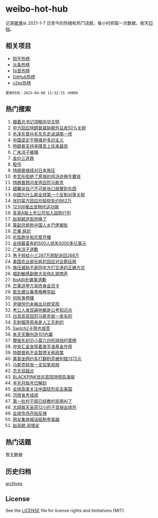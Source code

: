 # weibo-hot-hub

记录[微博](https://www.weibo.com)从 2021-1-7 日至今的热搜和热门话题。每小时抓取一次数据，按天[归档](archives)。

## 相关项目

- [知乎热榜](https://github.com/lonnyzhang423/zhihu-hot-hub)
- [头条热榜](https://github.com/lonnyzhang423/toutiao-hot-hub)
- [抖音热榜](https://github.com/lonnyzhang423/douyin-hot-hub)
- [GitHub热榜](https://github.com/lonnyzhang423/github-hot-hub)
- [v2ex热榜](https://github.com/lonnyzhang423/v2ex-hot-hub)


`更新时间：2025-04-08 11:32:15 +0800`

## 热门搜索

1. [跟着总书记领略中华文明](https://m.weibo.cn/search?containerid=100103type%3D1%26t%3D10%26q%3D%E8%B7%9F%E7%9D%80%E6%80%BB%E4%B9%A6%E8%AE%B0%E9%A2%86%E7%95%A5%E4%B8%AD%E5%8D%8E%E6%96%87%E6%98%8E&stream_entry_id=51&isnewpage=1&extparam=seat%3D1%26pos%3D0%26cate%3D10103%26filter_type%3Drealtimehot%26stream_entry_id%3D51%26c_type%3D51%26q%3D%25E8%25B7%259F%25E7%259D%2580%25E6%2580%25BB%25E4%25B9%25A6%25E8%25AE%25B0%25E9%25A2%2586%25E7%2595%25A5%25E4%25B8%25AD%25E5%258D%258E%25E6%2596%2587%25E6%2598%258E%26dgr%3D0%26display_time%3D1744083133%26pre_seqid%3D17440831333670276448419)
1. [中方回应特朗普威胁额外征收50%关税](https://m.weibo.cn/search?containerid=100103type%3D1%26t%3D10%26q%3D%23%E4%B8%AD%E6%96%B9%E5%9B%9E%E5%BA%94%E7%89%B9%E6%9C%97%E6%99%AE%E5%A8%81%E8%83%81%E9%A2%9D%E5%A4%96%E5%BE%81%E6%94%B650%25%E5%85%B3%E7%A8%8E%23&stream_entry_id=31&isnewpage=1&extparam=seat%3D1%26realpos%3D1%26flag%3D4%26stream_entry_id%3D31%26band_rank%3D1%26cate%3D5001%26pos%3D0%26filter_type%3Drealtimehot%26lcate%3D5001%26c_type%3D31%26q%3D%2523%25E4%25B8%25AD%25E6%2596%25B9%25E5%259B%259E%25E5%25BA%2594%25E7%2589%25B9%25E6%259C%2597%25E6%2599%25AE%25E5%25A8%2581%25E8%2583%2581%25E9%25A2%259D%25E5%25A4%2596%25E5%25BE%2581%25E6%2594%25B650%2525%25E5%2585%25B3%25E7%25A8%258E%2523%26dgr%3D0%26display_time%3D1744083133%26pre_seqid%3D17440831333670276448419)
1. [毛泽东曾孙毛东东走进湖南一师](https://m.weibo.cn/search?containerid=100103type%3D1%26t%3D10%26q%3D%23%E6%AF%9B%E6%B3%BD%E4%B8%9C%E6%9B%BE%E5%AD%99%E6%AF%9B%E4%B8%9C%E4%B8%9C%E8%B5%B0%E8%BF%9B%E6%B9%96%E5%8D%97%E4%B8%80%E5%B8%88%23&stream_entry_id=31&isnewpage=1&extparam=seat%3D1%26realpos%3D2%26flag%3D2%26stream_entry_id%3D31%26band_rank%3D2%26cate%3D5001%26pos%3D1%26filter_type%3Drealtimehot%26lcate%3D5001%26c_type%3D31%26q%3D%2523%25E6%25AF%259B%25E6%25B3%25BD%25E4%25B8%259C%25E6%259B%25BE%25E5%25AD%2599%25E6%25AF%259B%25E4%25B8%259C%25E4%25B8%259C%25E8%25B5%25B0%25E8%25BF%259B%25E6%25B9%2596%25E5%258D%2597%25E4%25B8%2580%25E5%25B8%2588%2523%26dgr%3D0%26display_time%3D1744083133%26pre_seqid%3D17440831333670276448419)
1. [中国坚定不移维护多边主义](https://m.weibo.cn/search?containerid=100103type%3D1%26t%3D10%26q%3D%23%E4%B8%AD%E5%9B%BD%E5%9D%9A%E5%AE%9A%E4%B8%8D%E7%A7%BB%E7%BB%B4%E6%8A%A4%E5%A4%9A%E8%BE%B9%E4%B8%BB%E4%B9%89%23&stream_entry_id=31&isnewpage=1&extparam=seat%3D1%26realpos%3D3%26flag%3D0%26stream_entry_id%3D31%26band_rank%3D3%26cate%3D5001%26pos%3D2%26filter_type%3Drealtimehot%26lcate%3D5001%26c_type%3D31%26q%3D%2523%25E4%25B8%25AD%25E5%259B%25BD%25E5%259D%259A%25E5%25AE%259A%25E4%25B8%258D%25E7%25A7%25BB%25E7%25BB%25B4%25E6%258A%25A4%25E5%25A4%259A%25E8%25BE%25B9%25E4%25B8%25BB%25E4%25B9%2589%2523%26dgr%3D0%26display_time%3D1744083133%26pre_seqid%3D17440831333670276448419)
1. [特朗普支持率降至上任来最低](https://m.weibo.cn/search?containerid=100103type%3D1%26t%3D10%26q%3D%23%E7%89%B9%E6%9C%97%E6%99%AE%E6%94%AF%E6%8C%81%E7%8E%87%E9%99%8D%E8%87%B3%E4%B8%8A%E4%BB%BB%E6%9D%A5%E6%9C%80%E4%BD%8E%23&stream_entry_id=31&isnewpage=1&extparam=seat%3D1%26realpos%3D4%26flag%3D1%26stream_entry_id%3D31%26band_rank%3D4%26cate%3D5001%26pos%3D3%26filter_type%3Drealtimehot%26lcate%3D5001%26c_type%3D31%26q%3D%2523%25E7%2589%25B9%25E6%259C%2597%25E6%2599%25AE%25E6%2594%25AF%25E6%258C%2581%25E7%258E%2587%25E9%2599%258D%25E8%2587%25B3%25E4%25B8%258A%25E4%25BB%25BB%25E6%259D%25A5%25E6%259C%2580%25E4%25BD%258E%2523%26dgr%3D0%26display_time%3D1744083133%26pre_seqid%3D17440831333670276448419)
1. [广末凉子被捕](https://m.weibo.cn/search?containerid=100103type%3D1%26t%3D10%26q%3D%23%E5%B9%BF%E6%9C%AB%E5%87%89%E5%AD%90%E8%A2%AB%E6%8D%95%23&stream_entry_id=31&isnewpage=1&extparam=seat%3D1%26realpos%3D5%26flag%3D2%26stream_entry_id%3D31%26band_rank%3D5%26cate%3D5001%26pos%3D4%26filter_type%3Drealtimehot%26lcate%3D5001%26c_type%3D31%26q%3D%2523%25E5%25B9%25BF%25E6%259C%25AB%25E5%2587%2589%25E5%25AD%2590%25E8%25A2%25AB%25E6%258D%2595%2523%26dgr%3D0%26display_time%3D1744083133%26pre_seqid%3D17440831333670276448419)
1. [金价三连跌](https://m.weibo.cn/search?containerid=100103type%3D1%26t%3D10%26q%3D%23%E9%87%91%E4%BB%B7%E4%B8%89%E8%BF%9E%E8%B7%8C%23&stream_entry_id=31&isnewpage=1&extparam=seat%3D1%26realpos%3D6%26flag%3D2%26stream_entry_id%3D31%26band_rank%3D6%26cate%3D5001%26pos%3D5%26filter_type%3Drealtimehot%26lcate%3D5001%26c_type%3D31%26q%3D%2523%25E9%2587%2591%25E4%25BB%25B7%25E4%25B8%2589%25E8%25BF%259E%25E8%25B7%258C%2523%26dgr%3D0%26display_time%3D1744083133%26pre_seqid%3D17440831333670276448419)
1. [股市](https://m.weibo.cn/search?containerid=100103type%3D1%26t%3D10%26q%3D%E8%82%A1%E5%B8%82&stream_entry_id=31&isnewpage=1&extparam=seat%3D1%26realpos%3D7%26flag%3D16%26stream_entry_id%3D31%26band_rank%3D7%26cate%3D5001%26pos%3D6%26filter_type%3Drealtimehot%26lcate%3D5001%26c_type%3D31%26q%3D%25E8%2582%25A1%25E5%25B8%2582%26dgr%3D0%26display_time%3D1744083133%26pre_seqid%3D17440831333670276448419)
1. [特朗普继续对日本施压](https://m.weibo.cn/search?containerid=100103type%3D1%26t%3D10%26q%3D%23%E7%89%B9%E6%9C%97%E6%99%AE%E7%BB%A7%E7%BB%AD%E5%AF%B9%E6%97%A5%E6%9C%AC%E6%96%BD%E5%8E%8B%23&stream_entry_id=31&isnewpage=1&extparam=seat%3D1%26realpos%3D8%26flag%3D0%26stream_entry_id%3D31%26band_rank%3D8%26cate%3D5001%26pos%3D7%26filter_type%3Drealtimehot%26lcate%3D5001%26c_type%3D31%26q%3D%2523%25E7%2589%25B9%25E6%259C%2597%25E6%2599%25AE%25E7%25BB%25A7%25E7%25BB%25AD%25E5%25AF%25B9%25E6%2597%25A5%25E6%259C%25AC%25E6%2596%25BD%25E5%258E%258B%2523%26dgr%3D0%26display_time%3D1744083133%26pre_seqid%3D17440831333670276448419)
1. [李艺彤拒绝了房琪的鸡汤并伸手要钱](https://m.weibo.cn/search?containerid=100103type%3D1%26t%3D10%26q%3D%E6%9D%8E%E8%89%BA%E5%BD%A4%E6%8B%92%E7%BB%9D%E4%BA%86%E6%88%BF%E7%90%AA%E7%9A%84%E9%B8%A1%E6%B1%A4%E5%B9%B6%E4%BC%B8%E6%89%8B%E8%A6%81%E9%92%B1&stream_entry_id=31&isnewpage=1&extparam=seat%3D1%26realpos%3D9%26flag%3D0%26stream_entry_id%3D31%26band_rank%3D9%26cate%3D5001%26pos%3D8%26filter_type%3Drealtimehot%26lcate%3D5001%26c_type%3D31%26q%3D%25E6%259D%258E%25E8%2589%25BA%25E5%25BD%25A4%25E6%258B%2592%25E7%25BB%259D%25E4%25BA%2586%25E6%2588%25BF%25E7%2590%25AA%25E7%259A%2584%25E9%25B8%25A1%25E6%25B1%25A4%25E5%25B9%25B6%25E4%25BC%25B8%25E6%2589%258B%25E8%25A6%2581%25E9%2592%25B1%26dgr%3D0%26display_time%3D1744083133%26pre_seqid%3D17440831333670276448419)
1. [特朗普顾问发声回怼马斯克](https://m.weibo.cn/search?containerid=100103type%3D1%26t%3D10%26q%3D%23%E7%89%B9%E6%9C%97%E6%99%AE%E9%A1%BE%E9%97%AE%E5%8F%91%E5%A3%B0%E5%9B%9E%E6%80%BC%E9%A9%AC%E6%96%AF%E5%85%8B%23&stream_entry_id=31&isnewpage=1&extparam=seat%3D1%26realpos%3D10%26flag%3D0%26stream_entry_id%3D31%26band_rank%3D10%26cate%3D5001%26pos%3D9%26filter_type%3Drealtimehot%26lcate%3D5001%26c_type%3D31%26q%3D%2523%25E7%2589%25B9%25E6%259C%2597%25E6%2599%25AE%25E9%25A1%25BE%25E9%2597%25AE%25E5%258F%2591%25E5%25A3%25B0%25E5%259B%259E%25E6%2580%25BC%25E9%25A9%25AC%25E6%2596%25AF%25E5%2585%258B%2523%26dgr%3D0%26display_time%3D1744083133%26pre_seqid%3D17440831333670276448419)
1. [甜馨说自己不可能张口就要到东西](https://m.weibo.cn/search?containerid=100103type%3D1%26t%3D10%26q%3D%23%E7%94%9C%E9%A6%A8%E8%AF%B4%E8%87%AA%E5%B7%B1%E4%B8%8D%E5%8F%AF%E8%83%BD%E5%BC%A0%E5%8F%A3%E5%B0%B1%E8%A6%81%E5%88%B0%E4%B8%9C%E8%A5%BF%23&stream_entry_id=31&isnewpage=1&extparam=seat%3D1%26realpos%3D11%26flag%3D2%26stream_entry_id%3D31%26band_rank%3D11%26cate%3D5001%26pos%3D10%26filter_type%3Drealtimehot%26lcate%3D5001%26c_type%3D31%26q%3D%2523%25E7%2594%259C%25E9%25A6%25A8%25E8%25AF%25B4%25E8%2587%25AA%25E5%25B7%25B1%25E4%25B8%258D%25E5%258F%25AF%25E8%2583%25BD%25E5%25BC%25A0%25E5%258F%25A3%25E5%25B0%25B1%25E8%25A6%2581%25E5%2588%25B0%25E4%25B8%259C%25E8%25A5%25BF%2523%26dgr%3D0%26display_time%3D1744083133%26pre_seqid%3D17440831333670276448419)
1. [中国为什么能全球第一个反制对等关税](https://m.weibo.cn/search?containerid=100103type%3D1%26t%3D10%26q%3D%23%E4%B8%AD%E5%9B%BD%E4%B8%BA%E4%BB%80%E4%B9%88%E8%83%BD%E5%85%A8%E7%90%83%E7%AC%AC%E4%B8%80%E4%B8%AA%E5%8F%8D%E5%88%B6%E5%AF%B9%E7%AD%89%E5%85%B3%E7%A8%8E%23&stream_entry_id=31&isnewpage=1&extparam=seat%3D1%26realpos%3D12%26flag%3D0%26stream_entry_id%3D31%26band_rank%3D12%26cate%3D5001%26pos%3D11%26filter_type%3Drealtimehot%26lcate%3D5001%26c_type%3D31%26q%3D%2523%25E4%25B8%25AD%25E5%259B%25BD%25E4%25B8%25BA%25E4%25BB%2580%25E4%25B9%2588%25E8%2583%25BD%25E5%2585%25A8%25E7%2590%2583%25E7%25AC%25AC%25E4%25B8%2580%25E4%25B8%25AA%25E5%258F%258D%25E5%2588%25B6%25E5%25AF%25B9%25E7%25AD%2589%25E5%2585%25B3%25E7%25A8%258E%2523%26dgr%3D0%26display_time%3D1744083133%26pre_seqid%3D17440831333670276448419)
1. [张钧甯方回应炒股损失约862万](https://m.weibo.cn/search?containerid=100103type%3D1%26t%3D10%26q%3D%23%E5%BC%A0%E9%92%A7%E7%94%AF%E6%96%B9%E5%9B%9E%E5%BA%94%E7%82%92%E8%82%A1%E6%8D%9F%E5%A4%B1%E7%BA%A6862%E4%B8%87%23&stream_entry_id=31&isnewpage=1&extparam=seat%3D1%26realpos%3D13%26flag%3D1%26stream_entry_id%3D31%26band_rank%3D13%26cate%3D5001%26pos%3D12%26filter_type%3Drealtimehot%26lcate%3D5001%26c_type%3D31%26q%3D%2523%25E5%25BC%25A0%25E9%2592%25A7%25E7%2594%25AF%25E6%2596%25B9%25E5%259B%259E%25E5%25BA%2594%25E7%2582%2592%25E8%2582%25A1%25E6%258D%259F%25E5%25A4%25B1%25E7%25BA%25A6862%25E4%25B8%2587%2523%26dgr%3D0%26display_time%3D1744083133%26pre_seqid%3D17440831333670276448419)
1. [12306推出宠物托运功能](https://m.weibo.cn/search?containerid=100103type%3D1%26t%3D10%26q%3D%2312306%E6%8E%A8%E5%87%BA%E5%AE%A0%E7%89%A9%E6%89%98%E8%BF%90%E5%8A%9F%E8%83%BD%23&stream_entry_id=31&isnewpage=1&extparam=seat%3D1%26realpos%3D14%26flag%3D0%26stream_entry_id%3D31%26band_rank%3D14%26cate%3D5001%26pos%3D13%26filter_type%3Drealtimehot%26lcate%3D5001%26c_type%3D31%26q%3D%252312306%25E6%258E%25A8%25E5%2587%25BA%25E5%25AE%25A0%25E7%2589%25A9%25E6%2589%2598%25E8%25BF%2590%25E5%258A%259F%25E8%2583%25BD%2523%26dgr%3D0%26display_time%3D1744083133%26pre_seqid%3D17440831333670276448419)
1. [多家A股上市公司加入回购行列](https://m.weibo.cn/search?containerid=100103type%3D1%26t%3D10%26q%3D%23%E5%A4%9A%E5%AE%B6A%E8%82%A1%E4%B8%8A%E5%B8%82%E5%85%AC%E5%8F%B8%E5%8A%A0%E5%85%A5%E5%9B%9E%E8%B4%AD%E8%A1%8C%E5%88%97%23&stream_entry_id=31&isnewpage=1&extparam=seat%3D1%26realpos%3D15%26flag%3D1%26stream_entry_id%3D31%26band_rank%3D15%26cate%3D5001%26pos%3D14%26filter_type%3Drealtimehot%26lcate%3D5001%26c_type%3D31%26q%3D%2523%25E5%25A4%259A%25E5%25AE%25B6A%25E8%2582%25A1%25E4%25B8%258A%25E5%25B8%2582%25E5%2585%25AC%25E5%258F%25B8%25E5%258A%25A0%25E5%2585%25A5%25E5%259B%259E%25E8%25B4%25AD%25E8%25A1%258C%25E5%2588%2597%2523%26dgr%3D0%26display_time%3D1744083133%26pre_seqid%3D17440831333670276448419)
1. [赵丽颖造型师换了](https://m.weibo.cn/search?containerid=100103type%3D1%26t%3D10%26q%3D%23%E8%B5%B5%E4%B8%BD%E9%A2%96%E9%80%A0%E5%9E%8B%E5%B8%88%E6%8D%A2%E4%BA%86%23&stream_entry_id=31&isnewpage=1&extparam=seat%3D1%26realpos%3D16%26flag%3D0%26stream_entry_id%3D31%26band_rank%3D16%26cate%3D5001%26pos%3D15%26filter_type%3Drealtimehot%26lcate%3D5001%26c_type%3D31%26q%3D%2523%25E8%25B5%25B5%25E4%25B8%25BD%25E9%25A2%2596%25E9%2580%25A0%25E5%259E%258B%25E5%25B8%2588%25E6%258D%25A2%25E4%25BA%2586%2523%26dgr%3D0%26display_time%3D1744083133%26pre_seqid%3D17440831333670276448419)
1. [美副总统称中国人乡巴佬被批](https://m.weibo.cn/search?containerid=100103type%3D1%26t%3D10%26q%3D%23%E7%BE%8E%E5%89%AF%E6%80%BB%E7%BB%9F%E7%A7%B0%E4%B8%AD%E5%9B%BD%E4%BA%BA%E4%B9%A1%E5%B7%B4%E4%BD%AC%E8%A2%AB%E6%89%B9%23&stream_entry_id=31&isnewpage=1&extparam=seat%3D1%26realpos%3D17%26flag%3D2%26stream_entry_id%3D31%26band_rank%3D17%26cate%3D5001%26pos%3D16%26filter_type%3Drealtimehot%26lcate%3D5001%26c_type%3D31%26q%3D%2523%25E7%25BE%258E%25E5%2589%25AF%25E6%2580%25BB%25E7%25BB%259F%25E7%25A7%25B0%25E4%25B8%25AD%25E5%259B%25BD%25E4%25BA%25BA%25E4%25B9%25A1%25E5%25B7%25B4%25E4%25BD%25AC%25E8%25A2%25AB%25E6%2589%25B9%2523%26dgr%3D0%26display_time%3D1744083133%26pre_seqid%3D17440831333670276448419)
1. [芒果 尴尬](https://m.weibo.cn/search?containerid=100103type%3D1%26t%3D10%26q%3D%E8%8A%92%E6%9E%9C+%E5%B0%B4%E5%B0%AC&stream_entry_id=31&isnewpage=1&extparam=seat%3D1%26realpos%3D18%26flag%3D2%26stream_entry_id%3D31%26band_rank%3D18%26cate%3D5001%26pos%3D17%26filter_type%3Drealtimehot%26lcate%3D5001%26c_type%3D31%26q%3D%25E8%258A%2592%25E6%259E%259C%2520%25E5%25B0%25B4%25E5%25B0%25AC%26dgr%3D0%26display_time%3D1744083133%26pre_seqid%3D17440831333670276448419)
1. [吃饭跑步和恋爱开播](https://m.weibo.cn/search?containerid=100103type%3D1%26t%3D10%26q%3D%23%E5%90%83%E9%A5%AD%E8%B7%91%E6%AD%A5%E5%92%8C%E6%81%8B%E7%88%B1%E5%BC%80%E6%92%AD%23&stream_entry_id=31&isnewpage=1&extparam=seat%3D1%26realpos%3D19%26flag%3D1%26stream_entry_id%3D31%26band_rank%3D19%26cate%3D5001%26pos%3D18%26filter_type%3Drealtimehot%26lcate%3D5001%26c_type%3D31%26q%3D%2523%25E5%2590%2583%25E9%25A5%25AD%25E8%25B7%2591%25E6%25AD%25A5%25E5%2592%258C%25E6%2581%258B%25E7%2588%25B1%25E5%25BC%2580%25E6%2592%25AD%2523%26dgr%3D0%26display_time%3D1744083133%26pre_seqid%3D17440831333670276448419)
1. [全球最富有的500人损失5000多亿美元](https://m.weibo.cn/search?containerid=100103type%3D1%26t%3D10%26q%3D%E5%85%A8%E7%90%83%E6%9C%80%E5%AF%8C%E6%9C%89%E7%9A%84500%E4%BA%BA%E6%8D%9F%E5%A4%B15000%E5%A4%9A%E4%BA%BF%E7%BE%8E%E5%85%83&stream_entry_id=31&isnewpage=1&extparam=seat%3D1%26realpos%3D20%26flag%3D1%26stream_entry_id%3D31%26band_rank%3D20%26cate%3D5001%26pos%3D19%26filter_type%3Drealtimehot%26lcate%3D5001%26c_type%3D31%26q%3D%25E5%2585%25A8%25E7%2590%2583%25E6%259C%2580%25E5%25AF%258C%25E6%259C%2589%25E7%259A%2584500%25E4%25BA%25BA%25E6%258D%259F%25E5%25A4%25B15000%25E5%25A4%259A%25E4%25BA%25BF%25E7%25BE%258E%25E5%2585%2583%26dgr%3D0%26display_time%3D1744083133%26pre_seqid%3D17440831333670276448419)
1. [广末凉子道歉](https://m.weibo.cn/search?containerid=100103type%3D1%26t%3D10%26q%3D%23%E5%B9%BF%E6%9C%AB%E5%87%89%E5%AD%90%E9%81%93%E6%AD%89%23&stream_entry_id=31&isnewpage=1&extparam=seat%3D1%26realpos%3D21%26flag%3D1%26stream_entry_id%3D31%26band_rank%3D21%26cate%3D5001%26pos%3D20%26filter_type%3Drealtimehot%26lcate%3D5001%26c_type%3D31%26q%3D%2523%25E5%25B9%25BF%25E6%259C%25AB%25E5%2587%2589%25E5%25AD%2590%25E9%2581%2593%25E6%25AD%2589%2523%26dgr%3D0%26display_time%3D1744083133%26pre_seqid%3D17440831333670276448419)
1. [男子转给小三287万原配追回268万](https://m.weibo.cn/search?containerid=100103type%3D1%26t%3D10%26q%3D%23%E7%94%B7%E5%AD%90%E8%BD%AC%E7%BB%99%E5%B0%8F%E4%B8%89287%E4%B8%87%E5%8E%9F%E9%85%8D%E8%BF%BD%E5%9B%9E268%E4%B8%87%23&stream_entry_id=31&isnewpage=1&extparam=seat%3D1%26realpos%3D22%26flag%3D0%26stream_entry_id%3D31%26band_rank%3D22%26cate%3D5001%26pos%3D21%26filter_type%3Drealtimehot%26lcate%3D5001%26c_type%3D31%26q%3D%2523%25E7%2594%25B7%25E5%25AD%2590%25E8%25BD%25AC%25E7%25BB%2599%25E5%25B0%258F%25E4%25B8%2589287%25E4%25B8%2587%25E5%258E%259F%25E9%2585%258D%25E8%25BF%25BD%25E5%259B%259E268%25E4%25B8%2587%2523%26dgr%3D0%26display_time%3D1744083133%26pre_seqid%3D17440831333670276448419)
1. [美国农业部长尴尬回应对企鹅征税](https://m.weibo.cn/search?containerid=100103type%3D1%26t%3D10%26q%3D%23%E7%BE%8E%E5%9B%BD%E5%86%9C%E4%B8%9A%E9%83%A8%E9%95%BF%E5%B0%B4%E5%B0%AC%E5%9B%9E%E5%BA%94%E5%AF%B9%E4%BC%81%E9%B9%85%E5%BE%81%E7%A8%8E%23&stream_entry_id=31&isnewpage=1&extparam=seat%3D1%26realpos%3D23%26flag%3D1%26stream_entry_id%3D31%26band_rank%3D23%26cate%3D5001%26pos%3D22%26filter_type%3Drealtimehot%26lcate%3D5001%26c_type%3D31%26q%3D%2523%25E7%25BE%258E%25E5%259B%25BD%25E5%2586%259C%25E4%25B8%259A%25E9%2583%25A8%25E9%2595%25BF%25E5%25B0%25B4%25E5%25B0%25AC%25E5%259B%259E%25E5%25BA%2594%25E5%25AF%25B9%25E4%25BC%2581%25E9%25B9%2585%25E5%25BE%2581%25E7%25A8%258E%2523%26dgr%3D0%26display_time%3D1744083133%26pre_seqid%3D17440831333670276448419)
1. [施压威胁不是同中方打交道的正确方式](https://m.weibo.cn/search?containerid=100103type%3D1%26t%3D10%26q%3D%23%E6%96%BD%E5%8E%8B%E5%A8%81%E8%83%81%E4%B8%8D%E6%98%AF%E5%90%8C%E4%B8%AD%E6%96%B9%E6%89%93%E4%BA%A4%E9%81%93%E7%9A%84%E6%AD%A3%E7%A1%AE%E6%96%B9%E5%BC%8F%23&stream_entry_id=31&isnewpage=1&extparam=seat%3D1%26realpos%3D24%26flag%3D1%26stream_entry_id%3D31%26band_rank%3D24%26cate%3D5001%26pos%3D23%26filter_type%3Drealtimehot%26lcate%3D5001%26c_type%3D31%26q%3D%2523%25E6%2596%25BD%25E5%258E%258B%25E5%25A8%2581%25E8%2583%2581%25E4%25B8%258D%25E6%2598%25AF%25E5%2590%258C%25E4%25B8%25AD%25E6%2596%25B9%25E6%2589%2593%25E4%25BA%25A4%25E9%2581%2593%25E7%259A%2584%25E6%25AD%25A3%25E7%25A1%25AE%25E6%2596%25B9%25E5%25BC%258F%2523%26dgr%3D0%26display_time%3D1744083133%26pre_seqid%3D17440831333670276448419)
1. [唱到敏感副歌大张伟礼貌噤声](https://m.weibo.cn/search?containerid=100103type%3D1%26t%3D10%26q%3D%23%E5%94%B1%E5%88%B0%E6%95%8F%E6%84%9F%E5%89%AF%E6%AD%8C%E5%A4%A7%E5%BC%A0%E4%BC%9F%E7%A4%BC%E8%B2%8C%E5%99%A4%E5%A3%B0%23&stream_entry_id=31&isnewpage=1&extparam=seat%3D1%26realpos%3D25%26flag%3D0%26stream_entry_id%3D31%26band_rank%3D25%26cate%3D5001%26pos%3D24%26filter_type%3Drealtimehot%26lcate%3D5001%26c_type%3D31%26q%3D%2523%25E5%2594%25B1%25E5%2588%25B0%25E6%2595%258F%25E6%2584%259F%25E5%2589%25AF%25E6%25AD%258C%25E5%25A4%25A7%25E5%25BC%25A0%25E4%25BC%259F%25E7%25A4%25BC%25E8%25B2%258C%25E5%2599%25A4%25E5%25A3%25B0%2523%26dgr%3D0%26display_time%3D1744083133%26pre_seqid%3D17440831333670276448419)
1. [BoA向朴娜莱道歉](https://m.weibo.cn/search?containerid=100103type%3D1%26t%3D10%26q%3D%23BoA%E5%90%91%E6%9C%B4%E5%A8%9C%E8%8E%B1%E9%81%93%E6%AD%89%23&stream_entry_id=31&isnewpage=1&extparam=seat%3D1%26realpos%3D26%26flag%3D1%26stream_entry_id%3D31%26band_rank%3D26%26cate%3D5001%26pos%3D25%26filter_type%3Drealtimehot%26lcate%3D5001%26c_type%3D31%26q%3D%2523BoA%25E5%2590%2591%25E6%259C%25B4%25E5%25A8%259C%25E8%258E%25B1%25E9%2581%2593%25E6%25AD%2589%2523%26dgr%3D0%26display_time%3D1744083133%26pre_seqid%3D17440831333670276448419)
1. [芒果送甲亢哥终身会员卡](https://m.weibo.cn/search?containerid=100103type%3D1%26t%3D10%26q%3D%23%E8%8A%92%E6%9E%9C%E9%80%81%E7%94%B2%E4%BA%A2%E5%93%A5%E7%BB%88%E8%BA%AB%E4%BC%9A%E5%91%98%E5%8D%A1%23&stream_entry_id=31&isnewpage=1&extparam=seat%3D1%26realpos%3D27%26flag%3D1%26stream_entry_id%3D31%26band_rank%3D27%26cate%3D5001%26pos%3D26%26filter_type%3Drealtimehot%26lcate%3D5001%26c_type%3D31%26q%3D%2523%25E8%258A%2592%25E6%259E%259C%25E9%2580%2581%25E7%2594%25B2%25E4%25BA%25A2%25E5%2593%25A5%25E7%25BB%2588%25E8%25BA%25AB%25E4%25BC%259A%25E5%2591%2598%25E5%258D%25A1%2523%26dgr%3D0%26display_time%3D1744083133%26pre_seqid%3D17440831333670276448419)
1. [医生建议春季晚睡早起](https://m.weibo.cn/search?containerid=100103type%3D1%26t%3D10%26q%3D%23%E5%8C%BB%E7%94%9F%E5%BB%BA%E8%AE%AE%E6%98%A5%E5%AD%A3%E6%99%9A%E7%9D%A1%E6%97%A9%E8%B5%B7%23&stream_entry_id=31&isnewpage=1&extparam=seat%3D1%26realpos%3D28%26flag%3D0%26stream_entry_id%3D31%26band_rank%3D28%26cate%3D5001%26pos%3D27%26filter_type%3Drealtimehot%26lcate%3D5001%26c_type%3D31%26q%3D%2523%25E5%258C%25BB%25E7%2594%259F%25E5%25BB%25BA%25E8%25AE%25AE%25E6%2598%25A5%25E5%25AD%25A3%25E6%2599%259A%25E7%259D%25A1%25E6%2597%25A9%25E8%25B5%25B7%2523%26dgr%3D0%26display_time%3D1744083133%26pre_seqid%3D17440831333670276448419)
1. [何秋亊停播](https://m.weibo.cn/search?containerid=100103type%3D1%26t%3D10%26q%3D%23%E4%BD%95%E7%A7%8B%E4%BA%8A%E5%81%9C%E6%92%AD%23&stream_entry_id=31&isnewpage=1&extparam=seat%3D1%26realpos%3D29%26flag%3D0%26stream_entry_id%3D31%26band_rank%3D29%26cate%3D5001%26pos%3D28%26filter_type%3Drealtimehot%26lcate%3D5001%26c_type%3D31%26q%3D%2523%25E4%25BD%2595%25E7%25A7%258B%25E4%25BA%258A%25E5%2581%259C%25E6%2592%25AD%2523%26dgr%3D0%26display_time%3D1744083133%26pre_seqid%3D17440831333670276448419)
1. [尹锡悦仍未搬出总统官邸](https://m.weibo.cn/search?containerid=100103type%3D1%26t%3D10%26q%3D%23%E5%B0%B9%E9%94%A1%E6%82%A6%E4%BB%8D%E6%9C%AA%E6%90%AC%E5%87%BA%E6%80%BB%E7%BB%9F%E5%AE%98%E9%82%B8%23&stream_entry_id=31&isnewpage=1&extparam=seat%3D1%26realpos%3D30%26flag%3D1%26stream_entry_id%3D31%26band_rank%3D30%26cate%3D5001%26pos%3D29%26filter_type%3Drealtimehot%26lcate%3D5001%26c_type%3D31%26q%3D%2523%25E5%25B0%25B9%25E9%2594%25A1%25E6%2582%25A6%25E4%25BB%258D%25E6%259C%25AA%25E6%2590%25AC%25E5%2587%25BA%25E6%2580%25BB%25E7%25BB%259F%25E5%25AE%2598%25E9%2582%25B8%2523%26dgr%3D0%26display_time%3D1744083133%26pre_seqid%3D17440831333670276448419)
1. [考公人发现遍地都是公考知识点](https://m.weibo.cn/search?containerid=100103type%3D1%26t%3D10%26q%3D%E8%80%83%E5%85%AC%E4%BA%BA%E5%8F%91%E7%8E%B0%E9%81%8D%E5%9C%B0%E9%83%BD%E6%98%AF%E5%85%AC%E8%80%83%E7%9F%A5%E8%AF%86%E7%82%B9&stream_entry_id=31&isnewpage=1&extparam=seat%3D1%26realpos%3D31%26flag%3D1%26stream_entry_id%3D31%26band_rank%3D31%26cate%3D5001%26pos%3D30%26filter_type%3Drealtimehot%26lcate%3D5001%26c_type%3D31%26q%3D%25E8%2580%2583%25E5%2585%25AC%25E4%25BA%25BA%25E5%258F%2591%25E7%258E%25B0%25E9%2581%258D%25E5%259C%25B0%25E9%2583%25BD%25E6%2598%25AF%25E5%2585%25AC%25E8%2580%2583%25E7%259F%25A5%25E8%25AF%2586%25E7%2582%25B9%26dgr%3D0%26display_time%3D1744083133%26pre_seqid%3D17440831333670276448419)
1. [白宫高官回怼马斯克就一卖车的](https://m.weibo.cn/search?containerid=100103type%3D1%26t%3D10%26q%3D%23%E7%99%BD%E5%AE%AB%E9%AB%98%E5%AE%98%E5%9B%9E%E6%80%BC%E9%A9%AC%E6%96%AF%E5%85%8B%E5%B0%B1%E4%B8%80%E5%8D%96%E8%BD%A6%E7%9A%84%23&stream_entry_id=31&isnewpage=1&extparam=seat%3D1%26realpos%3D32%26flag%3D1%26stream_entry_id%3D31%26band_rank%3D32%26cate%3D5001%26pos%3D31%26filter_type%3Drealtimehot%26lcate%3D5001%26c_type%3D31%26q%3D%2523%25E7%2599%25BD%25E5%25AE%25AB%25E9%25AB%2598%25E5%25AE%2598%25E5%259B%259E%25E6%2580%25BC%25E9%25A9%25AC%25E6%2596%25AF%25E5%2585%258B%25E5%25B0%25B1%25E4%25B8%2580%25E5%258D%2596%25E8%25BD%25A6%25E7%259A%2584%2523%26dgr%3D0%26display_time%3D1744083133%26pre_seqid%3D17440831333670276448419)
1. [无刺榴莲原来是人工无刺的](https://m.weibo.cn/search?containerid=100103type%3D1%26t%3D10%26q%3D%23%E6%97%A0%E5%88%BA%E6%A6%B4%E8%8E%B2%E5%8E%9F%E6%9D%A5%E6%98%AF%E4%BA%BA%E5%B7%A5%E6%97%A0%E5%88%BA%E7%9A%84%23&stream_entry_id=31&isnewpage=1&extparam=seat%3D1%26realpos%3D33%26flag%3D0%26stream_entry_id%3D31%26band_rank%3D33%26cate%3D5001%26pos%3D32%26filter_type%3Drealtimehot%26lcate%3D5001%26c_type%3D31%26q%3D%2523%25E6%2597%25A0%25E5%2588%25BA%25E6%25A6%25B4%25E8%258E%25B2%25E5%258E%259F%25E6%259D%25A5%25E6%2598%25AF%25E4%25BA%25BA%25E5%25B7%25A5%25E6%2597%25A0%25E5%2588%25BA%25E7%259A%2584%2523%26dgr%3D0%26display_time%3D1744083133%26pre_seqid%3D17440831333670276448419)
1. [Switch2卡带也很苦](https://m.weibo.cn/search?containerid=100103type%3D1%26t%3D10%26q%3D%23Switch2%E5%8D%A1%E5%B8%A6%E4%B9%9F%E5%BE%88%E8%8B%A6%23&stream_entry_id=31&isnewpage=1&extparam=seat%3D1%26realpos%3D34%26flag%3D1%26stream_entry_id%3D31%26band_rank%3D34%26cate%3D5001%26pos%3D33%26filter_type%3Drealtimehot%26lcate%3D5001%26c_type%3D31%26q%3D%2523Switch2%25E5%258D%25A1%25E5%25B8%25A6%25E4%25B9%259F%25E5%25BE%2588%25E8%258B%25A6%2523%26dgr%3D0%26display_time%3D1744083133%26pre_seqid%3D17440831333670276448419)
1. [朱天天曝创造101内幕](https://m.weibo.cn/search?containerid=100103type%3D1%26t%3D10%26q%3D%23%E6%9C%B1%E5%A4%A9%E5%A4%A9%E6%9B%9D%E5%88%9B%E9%80%A0101%E5%86%85%E5%B9%95%23&stream_entry_id=31&isnewpage=1&extparam=seat%3D1%26realpos%3D35%26flag%3D1%26stream_entry_id%3D31%26band_rank%3D35%26cate%3D5001%26pos%3D34%26filter_type%3Drealtimehot%26lcate%3D5001%26c_type%3D31%26q%3D%2523%25E6%259C%25B1%25E5%25A4%25A9%25E5%25A4%25A9%25E6%259B%259D%25E5%2588%259B%25E9%2580%25A0101%25E5%2586%2585%25E5%25B9%2595%2523%26dgr%3D0%26display_time%3D1744083133%26pre_seqid%3D17440831333670276448419)
1. [樊振东初见小莫六边形球拍时蒙圈](https://m.weibo.cn/search?containerid=100103type%3D1%26t%3D10%26q%3D%E6%A8%8A%E6%8C%AF%E4%B8%9C%E5%88%9D%E8%A7%81%E5%B0%8F%E8%8E%AB%E5%85%AD%E8%BE%B9%E5%BD%A2%E7%90%83%E6%8B%8D%E6%97%B6%E8%92%99%E5%9C%88&stream_entry_id=31&isnewpage=1&extparam=seat%3D1%26realpos%3D36%26flag%3D0%26stream_entry_id%3D31%26band_rank%3D36%26cate%3D5001%26pos%3D35%26filter_type%3Drealtimehot%26lcate%3D5001%26c_type%3D31%26q%3D%25E6%25A8%258A%25E6%258C%25AF%25E4%25B8%259C%25E5%2588%259D%25E8%25A7%2581%25E5%25B0%258F%25E8%258E%25AB%25E5%2585%25AD%25E8%25BE%25B9%25E5%25BD%25A2%25E7%2590%2583%25E6%258B%258D%25E6%2597%25B6%25E8%2592%2599%25E5%259C%2588%26dgr%3D0%26display_time%3D1744083133%26pre_seqid%3D17440831333670276448419)
1. [中央汇金发挥着类平准基金作用](https://m.weibo.cn/search?containerid=100103type%3D1%26t%3D10%26q%3D%23%E4%B8%AD%E5%A4%AE%E6%B1%87%E9%87%91%E5%8F%91%E6%8C%A5%E7%9D%80%E7%B1%BB%E5%B9%B3%E5%87%86%E5%9F%BA%E9%87%91%E4%BD%9C%E7%94%A8%23&stream_entry_id=31&isnewpage=1&extparam=seat%3D1%26realpos%3D37%26flag%3D1%26stream_entry_id%3D31%26band_rank%3D37%26cate%3D5001%26pos%3D36%26filter_type%3Drealtimehot%26lcate%3D5001%26c_type%3D31%26q%3D%2523%25E4%25B8%25AD%25E5%25A4%25AE%25E6%25B1%2587%25E9%2587%2591%25E5%258F%2591%25E6%258C%25A5%25E7%259D%2580%25E7%25B1%25BB%25E5%25B9%25B3%25E5%2587%2586%25E5%259F%25BA%25E9%2587%2591%25E4%25BD%259C%25E7%2594%25A8%2523%26dgr%3D0%26display_time%3D1744083133%26pre_seqid%3D17440831333670276448419)
1. [特朗普称不会暂停关税政策](https://m.weibo.cn/search?containerid=100103type%3D1%26t%3D10%26q%3D%23%E7%89%B9%E6%9C%97%E6%99%AE%E7%A7%B0%E4%B8%8D%E4%BC%9A%E6%9A%82%E5%81%9C%E5%85%B3%E7%A8%8E%E6%94%BF%E7%AD%96%23&stream_entry_id=31&isnewpage=1&extparam=seat%3D1%26realpos%3D38%26flag%3D0%26stream_entry_id%3D31%26band_rank%3D38%26cate%3D5001%26pos%3D37%26filter_type%3Drealtimehot%26lcate%3D5001%26c_type%3D31%26q%3D%2523%25E7%2589%25B9%25E6%259C%2597%25E6%2599%25AE%25E7%25A7%25B0%25E4%25B8%258D%25E4%25BC%259A%25E6%259A%2582%25E5%2581%259C%25E5%2585%25B3%25E7%25A8%258E%25E6%2594%25BF%25E7%25AD%2596%2523%26dgr%3D0%26display_time%3D1744083133%26pre_seqid%3D17440831333670276448419)
1. [乘客坐网约车打翻奶茶被判赔1372元](https://m.weibo.cn/search?containerid=100103type%3D1%26t%3D10%26q%3D%23%E4%B9%98%E5%AE%A2%E5%9D%90%E7%BD%91%E7%BA%A6%E8%BD%A6%E6%89%93%E7%BF%BB%E5%A5%B6%E8%8C%B6%E8%A2%AB%E5%88%A4%E8%B5%941372%E5%85%83%23&stream_entry_id=31&isnewpage=1&extparam=seat%3D1%26realpos%3D39%26flag%3D1%26stream_entry_id%3D31%26band_rank%3D39%26cate%3D5001%26pos%3D38%26filter_type%3Drealtimehot%26lcate%3D5001%26c_type%3D31%26q%3D%2523%25E4%25B9%2598%25E5%25AE%25A2%25E5%259D%2590%25E7%25BD%2591%25E7%25BA%25A6%25E8%25BD%25A6%25E6%2589%2593%25E7%25BF%25BB%25E5%25A5%25B6%25E8%258C%25B6%25E8%25A2%25AB%25E5%2588%25A4%25E8%25B5%25941372%25E5%2585%2583%2523%26dgr%3D0%26display_time%3D1744083133%26pre_seqid%3D17440831333670276448419)
1. [马斯克转发一支铅笔视频](https://m.weibo.cn/search?containerid=100103type%3D1%26t%3D10%26q%3D%23%E9%A9%AC%E6%96%AF%E5%85%8B%E8%BD%AC%E5%8F%91%E4%B8%80%E6%94%AF%E9%93%85%E7%AC%94%E8%A7%86%E9%A2%91%23&stream_entry_id=31&isnewpage=1&extparam=seat%3D1%26realpos%3D40%26flag%3D1%26stream_entry_id%3D31%26band_rank%3D40%26cate%3D5001%26pos%3D39%26filter_type%3Drealtimehot%26lcate%3D5001%26c_type%3D31%26q%3D%2523%25E9%25A9%25AC%25E6%2596%25AF%25E5%2585%258B%25E8%25BD%25AC%25E5%258F%2591%25E4%25B8%2580%25E6%2594%25AF%25E9%2593%2585%25E7%25AC%2594%25E8%25A7%2586%25E9%25A2%2591%2523%26dgr%3D0%26display_time%3D1744083133%26pre_seqid%3D17440831333670276448419)
1. [念无双超点](https://m.weibo.cn/search?containerid=100103type%3D1%26t%3D10%26q%3D%E5%BF%B5%E6%97%A0%E5%8F%8C%E8%B6%85%E7%82%B9&stream_entry_id=31&isnewpage=1&extparam=seat%3D1%26realpos%3D41%26flag%3D1%26stream_entry_id%3D31%26band_rank%3D41%26cate%3D5001%26pos%3D40%26filter_type%3Drealtimehot%26lcate%3D5001%26c_type%3D31%26q%3D%25E5%25BF%25B5%25E6%2597%25A0%25E5%258F%258C%25E8%25B6%2585%25E7%2582%25B9%26dgr%3D0%26display_time%3D1744083133%26pre_seqid%3D17440831333670276448419)
1. [BLACKPINK世巡高阳场预告海报](https://m.weibo.cn/search?containerid=100103type%3D1%26t%3D10%26q%3D%23BLACKPINK%E4%B8%96%E5%B7%A1%E9%AB%98%E9%98%B3%E5%9C%BA%E9%A2%84%E5%91%8A%E6%B5%B7%E6%8A%A5%23&stream_entry_id=31&isnewpage=1&extparam=seat%3D1%26realpos%3D42%26flag%3D1%26stream_entry_id%3D31%26band_rank%3D42%26cate%3D5001%26pos%3D41%26filter_type%3Drealtimehot%26lcate%3D5001%26c_type%3D31%26q%3D%2523BLACKPINK%25E4%25B8%2596%25E5%25B7%25A1%25E9%25AB%2598%25E9%2598%25B3%25E5%259C%25BA%25E9%25A2%2584%25E5%2591%258A%25E6%25B5%25B7%25E6%258A%25A5%2523%26dgr%3D0%26display_time%3D1744083133%26pre_seqid%3D17440831333670276448419)
1. [羊毛月账号已解封](https://m.weibo.cn/search?containerid=100103type%3D1%26t%3D10%26q%3D%23%E7%BE%8A%E6%AF%9B%E6%9C%88%E8%B4%A6%E5%8F%B7%E5%B7%B2%E8%A7%A3%E5%B0%81%23&stream_entry_id=31&isnewpage=1&extparam=seat%3D1%26realpos%3D43%26flag%3D0%26stream_entry_id%3D31%26band_rank%3D43%26cate%3D5001%26pos%3D42%26filter_type%3Drealtimehot%26lcate%3D5001%26c_type%3D31%26q%3D%2523%25E7%25BE%258A%25E6%25AF%259B%25E6%259C%2588%25E8%25B4%25A6%25E5%258F%25B7%25E5%25B7%25B2%25E8%25A7%25A3%25E5%25B0%2581%2523%26dgr%3D0%26display_time%3D1744083133%26pre_seqid%3D17440831333670276448419)
1. [全球高度关注中国猛烈反击美国](https://m.weibo.cn/search?containerid=100103type%3D1%26t%3D10%26q%3D%23%E5%85%A8%E7%90%83%E9%AB%98%E5%BA%A6%E5%85%B3%E6%B3%A8%E4%B8%AD%E5%9B%BD%E7%8C%9B%E7%83%88%E5%8F%8D%E5%87%BB%E7%BE%8E%E5%9B%BD%23&stream_entry_id=31&isnewpage=1&extparam=seat%3D1%26realpos%3D44%26flag%3D0%26stream_entry_id%3D31%26band_rank%3D44%26cate%3D5001%26pos%3D43%26filter_type%3Drealtimehot%26lcate%3D5001%26c_type%3D31%26q%3D%2523%25E5%2585%25A8%25E7%2590%2583%25E9%25AB%2598%25E5%25BA%25A6%25E5%2585%25B3%25E6%25B3%25A8%25E4%25B8%25AD%25E5%259B%25BD%25E7%258C%259B%25E7%2583%2588%25E5%258F%258D%25E5%2587%25BB%25E7%25BE%258E%25E5%259B%25BD%2523%26dgr%3D0%26display_time%3D1744083133%26pre_seqid%3D17440831333670276448419)
1. [河南省考成绩](https://m.weibo.cn/search?containerid=100103type%3D1%26t%3D10%26q%3D%E6%B2%B3%E5%8D%97%E7%9C%81%E8%80%83%E6%88%90%E7%BB%A9&stream_entry_id=31&isnewpage=1&extparam=seat%3D1%26realpos%3D45%26flag%3D0%26stream_entry_id%3D31%26band_rank%3D45%26cate%3D5001%26pos%3D44%26filter_type%3Drealtimehot%26lcate%3D5001%26c_type%3D31%26q%3D%25E6%25B2%25B3%25E5%258D%2597%25E7%259C%2581%25E8%2580%2583%25E6%2588%2590%25E7%25BB%25A9%26dgr%3D0%26display_time%3D1744083133%26pre_seqid%3D17440831333670276448419)
1. [第一批村干部已经教村民用AI了](https://m.weibo.cn/search?containerid=100103type%3D1%26t%3D10%26q%3D%23%E7%AC%AC%E4%B8%80%E6%89%B9%E6%9D%91%E5%B9%B2%E9%83%A8%E5%B7%B2%E7%BB%8F%E6%95%99%E6%9D%91%E6%B0%91%E7%94%A8AI%E4%BA%86%23&stream_entry_id=31&isnewpage=1&extparam=seat%3D1%26realpos%3D46%26flag%3D1%26stream_entry_id%3D31%26band_rank%3D46%26cate%3D5001%26pos%3D45%26filter_type%3Drealtimehot%26lcate%3D5001%26c_type%3D31%26q%3D%2523%25E7%25AC%25AC%25E4%25B8%2580%25E6%2589%25B9%25E6%259D%2591%25E5%25B9%25B2%25E9%2583%25A8%25E5%25B7%25B2%25E7%25BB%258F%25E6%2595%2599%25E6%259D%2591%25E6%25B0%2591%25E7%2594%25A8AI%25E4%25BA%2586%2523%26dgr%3D0%26display_time%3D1744083133%26pre_seqid%3D17440831333670276448419)
1. [大姐每天采茶12小时子宫掉出体外](https://m.weibo.cn/search?containerid=100103type%3D1%26t%3D10%26q%3D%23%E5%A4%A7%E5%A7%90%E6%AF%8F%E5%A4%A9%E9%87%87%E8%8C%B612%E5%B0%8F%E6%97%B6%E5%AD%90%E5%AE%AB%E6%8E%89%E5%87%BA%E4%BD%93%E5%A4%96%23&stream_entry_id=31&isnewpage=1&extparam=seat%3D1%26realpos%3D47%26flag%3D0%26stream_entry_id%3D31%26band_rank%3D47%26cate%3D5001%26pos%3D46%26filter_type%3Drealtimehot%26lcate%3D5001%26c_type%3D31%26q%3D%2523%25E5%25A4%25A7%25E5%25A7%2590%25E6%25AF%258F%25E5%25A4%25A9%25E9%2587%2587%25E8%258C%25B612%25E5%25B0%258F%25E6%2597%25B6%25E5%25AD%2590%25E5%25AE%25AB%25E6%258E%2589%25E5%2587%25BA%25E4%25BD%2593%25E5%25A4%2596%2523%26dgr%3D0%26display_time%3D1744083133%26pre_seqid%3D17440831333670276448419)
1. [全球市场开始反弹](https://m.weibo.cn/search?containerid=100103type%3D1%26t%3D10%26q%3D%23%E5%85%A8%E7%90%83%E5%B8%82%E5%9C%BA%E5%BC%80%E5%A7%8B%E5%8F%8D%E5%BC%B9%23&stream_entry_id=31&isnewpage=1&extparam=seat%3D1%26realpos%3D48%26flag%3D1%26stream_entry_id%3D31%26band_rank%3D48%26cate%3D5001%26pos%3D47%26filter_type%3Drealtimehot%26lcate%3D5001%26c_type%3D31%26q%3D%2523%25E5%2585%25A8%25E7%2590%2583%25E5%25B8%2582%25E5%259C%25BA%25E5%25BC%2580%25E5%25A7%258B%25E5%258F%258D%25E5%25BC%25B9%2523%26dgr%3D0%26display_time%3D1744083133%26pre_seqid%3D17440831333670276448419)
1. [网友集体喊话抵制李美越](https://m.weibo.cn/search?containerid=100103type%3D1%26t%3D10%26q%3D%23%E7%BD%91%E5%8F%8B%E9%9B%86%E4%BD%93%E5%96%8A%E8%AF%9D%E6%8A%B5%E5%88%B6%E6%9D%8E%E7%BE%8E%E8%B6%8A%23&stream_entry_id=31&isnewpage=1&extparam=seat%3D1%26realpos%3D49%26flag%3D1%26stream_entry_id%3D31%26band_rank%3D49%26cate%3D5001%26pos%3D48%26filter_type%3Drealtimehot%26lcate%3D5001%26c_type%3D31%26q%3D%2523%25E7%25BD%2591%25E5%258F%258B%25E9%259B%2586%25E4%25BD%2593%25E5%2596%258A%25E8%25AF%259D%25E6%258A%25B5%25E5%2588%25B6%25E6%259D%258E%25E7%25BE%258E%25E8%25B6%258A%2523%26dgr%3D0%26display_time%3D1744083133%26pre_seqid%3D17440831333670276448419)
1. [赵丽颖 闵塔鲨](https://m.weibo.cn/search?containerid=100103type%3D1%26t%3D10%26q%3D%E8%B5%B5%E4%B8%BD%E9%A2%96+%E9%97%B5%E5%A1%94%E9%B2%A8&stream_entry_id=31&isnewpage=1&extparam=seat%3D1%26realpos%3D50%26flag%3D0%26stream_entry_id%3D31%26band_rank%3D50%26cate%3D5001%26pos%3D49%26filter_type%3Drealtimehot%26lcate%3D5001%26c_type%3D31%26q%3D%25E8%25B5%25B5%25E4%25B8%25BD%25E9%25A2%2596%2520%25E9%2597%25B5%25E5%25A1%2594%25E9%25B2%25A8%26dgr%3D0%26display_time%3D1744083133%26pre_seqid%3D17440831333670276448419)

## 热门话题

暂无数据

## 历史归档

[archives](archives)

## License

See the [LICENSE](LICENSE) file for license rights and limitations (MIT).
